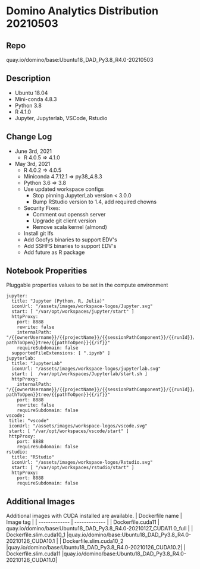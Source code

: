 # Domino Analytics Distribution 20210503

## Repo
quay.io/domino/base:Ubuntu18_DAD_Py3.8_R4.0-20210503

## Description
* Ubuntu 18.04
* Mini-conda 4.8.3 
* Python 3.8
* R 4.1.0
* Jupyter, Jupyterlab, VSCode, Rstudio

## Change Log
* June 3rd, 2021
  * R 4.0.5 => 4.1.0
* May 3rd, 2021
  * R 4.0.2 => 4.0.5
  * Miniconda 4.7.12.1 => py38_4.8.3
  * Python 3.6 => 3.8
  * Use updated workspace configs
    * Stop pinning JupyterLab version < 3.0.0
    * Bump RStudio version to 1.4, add required chowns
  * Security Fixes:
    * Comment out openssh server 
    * Upgrade git client version
    * Remove scala kernel (almond)
  * Install git lfs
  * Add Goofys binaries to support EDV's
  * Add SSHFS binaries to support EDV's
  * Add future as R package

## Notebook Properities

Pluggable properties values to be set in the compute environment
```
jupyter:
  title: "Jupyter (Python, R, Julia)"
  iconUrl: "/assets/images/workspace-logos/Jupyter.svg"
  start: [ "/var/opt/workspaces/jupyter/start" ]
  httpProxy:
    port: 8888
    rewrite: false
    internalPath: "/{{ownerUsername}}/{{projectName}}/{{sessionPathComponent}}/{{runId}}/{{#if pathToOpen}}tree/{{pathToOpen}}{{/if}}"
    requireSubdomain: false
  supportedFileExtensions: [ ".ipynb" ]
jupyterlab:
  title: "JupyterLab"
  iconUrl: "/assets/images/workspace-logos/jupyterlab.svg"
  start: [  /var/opt/workspaces/Jupyterlab/start.sh ]
  httpProxy:
    internalPath: "/{{ownerUsername}}/{{projectName}}/{{sessionPathComponent}}/{{runId}}/{{#if pathToOpen}}tree/{{pathToOpen}}{{/if}}"
    port: 8888
    rewrite: false
    requireSubdomain: false
vscode:
 title: "vscode"
 iconUrl: "/assets/images/workspace-logos/vscode.svg"
 start: [ "/var/opt/workspaces/vscode/start" ]
 httpProxy:
    port: 8888
    requireSubdomain: false
rstudio:
  title: "RStudio"
  iconUrl: "/assets/images/workspace-logos/Rstudio.svg"
  start: [ "/var/opt/workspaces/rstudio/start" ]
  httpProxy:
    port: 8888
    requireSubdomain: false
```

## Additional Images
Additional images with CUDA installed are available.
| Dockerfile name  | Image tag |
| ------------- | ------------- |
| Dockerfile.cuda11  | quay.io/domino/base:Ubuntu18_DAD_Py3.8_R4.0-20210127_CUDA11.0_full  |
| Dockerfile.slim.cuda10_1  |quay.io/domino/base:Ubuntu18_DAD_Py3.8_R4.0-20210126_CUDA10.1   |
| Dockerfile.slim.cuda10_2 |quay.io/domino/base:Ubuntu18_DAD_Py3.8_R4.0-20210126_CUDA10.2|
| Dockerfile.slim.cuda11 |quay.io/domino/base:Ubuntu18_DAD_Py3.8_R4.0-20210126_CUDA11.0|
